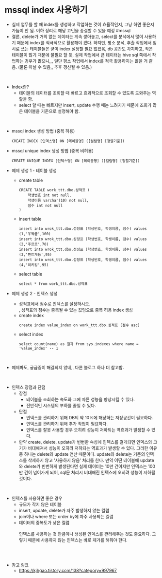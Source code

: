 # mssql index 사용하기

* 실제 업무를 할 때 index를 생성하고 작업하는 것이 효율적인지, 그냥 하면 좋은지 가늠이 안 됨. 이하 정리로 해당 고민을 종결할 수 있을 예정 #mssql
* 결론, delete가 거의 없는 데이터는 계속 쌓아놓고, select를 분석에서 많이 사용하기 때문에 index를 적극적으로 활용해야 겠다. 하지만, 평소 분석, 추출 작업에서 임시로 쓰는 테이블들은 굳이 index 설정할 필요 없겠음, db 공간도 차지하고, 작은 테이블이 많기 때문에 불필요 할 듯, 실제 작업에서 큰 데이터는 hive sql 쪽에서 작업하는 경우가 많으니,,, 일단 평소 작업에서 index를 적극 활용하지는 않을 거 같음. (물론 아닐 수 있음,, 추후 갱신될 수 있음.)
<br>

- Index란?
    * 테이블의 데이터를 조회할 때 빠르고 효과적으로 조회할 수 있도록 도와주는 역할을 함.
    * select 할 때는 빠르지만 insert, update 수행 때는 느려지기 때문에 조회가 많은 테이블을 기준으로 설정해야 함. 
<br>

* mssql index 생성 방법 (중복 허용)  
    ```
    CREATE INDEX [인덱스명] ON [테이블명] ([컬럼명] [정렬기준])
    ```
* mssql unique index 생성 방법 (중복 비허용)  
    ```
    CREATE UNIQUE INDEX [인덱스명] ON [테이블명] ([컬럼명] [정렬기준])
    ```


* 예제 생성 1 - 테이블 생성 
    * create table     
        ```
        CREATE TABLE work_ttt.dbo.성적표 (
            학생번호 int not null,
            학생이름 varchar(10) not null,
            점수 int not null
        )
        ```
    * insert table    
        ```
        insert into wrok_ttt.dbo.성정표 (학생번호, 학생이름, 점수) values (1,'우왁굳',100)
        insert into wrok_ttt.dbo.성정표 (학생번호, 학생이름, 점수) values (2,'주르르',70)
        insert into wrok_ttt.dbo.성정표 (학생번호, 학생이름, 점수) values (3,'뢴트게늄',95)
        insert into wrok_ttt.dbo.성정표 (학생번호, 학생이름, 점수) values (4,'히키킹',95)
        ```
    * select table   
        ```
        select * from work_ttt.dbo.성적표
        ```


* 예제 생성 2 - 인덱스 생성 
    * 성적표에서 점수로 인덱스를 설정하시오.   
        , 성적표의 점수는 중복될 수 있는 값임으로 중복 허용 index 생성 
    * create index   
        ```
        create index value_index on work_ttt.dbo.성적표 (점수 asc)
        ```
    * select index  
        ```
        select count(name) as 결과 from sys.indexes where name = 'value_index' -- 1
        ```
<br>

* 예제봐도, 궁금증이 해결되지 않네,, 다른 블로그 하나 더 참고함. 
<br>

* 인덱스 장점과 단점 
    * 장점 
        * 테이블을 조회하는 속도와 그에 따른 성능을 향상시킬 수 있다. 
        * 전반적인 시스템의 부하를 줄일 수 있다. 
    * 단점 
        * 인덱스를 관리하기 위해 DB의 약 10%에 해당하는 저장공간이 필요하다. 
        * 인덱스를 관리하기 위해 추가 작업이 필요하다. 
        * 인덱스를 잘못 사용할 경우 오히려 성능이 저하되는 역효과가 발생할 수 있다. 
    * 만약 create, delete, update가 빈번한 속성에 인덱스를 걸게되면 인덱스의 크기가 비대해져서 성능이 오히려 저하되는 역효과가 발생할 수 있다. 그러한 이유 중 하나는 delete와 update 연산 때문이다. update와 delete는 기존의 인덱스를 삭제하지 않고 '사용하지 않음' 처리를 한다. 만약 어떤 테이블에 update와 delete가 빈번하게 발생된다면 실제 데이터는 10만 건이지만 인덱스는 100만 건이 넘어가게 되어, sql문 처리시 비대해진 인덱스에 오히려 성능이 저하될 것이다. 
<br>

* 인덱스를 사용하면 좋은 경우 
    * 규모가 작지 않은 테이블 
    * insert, update, delete가 자주 발생하지 않는 컬럼 
    * join이나 where 또는 order by에 자주 사용되는 컬럼 
    * 데이터의 중복도가 낮은 컬럼 <br><br>인덱스를 사용하는 것 만큼이나 생성된 인덱스를 관리해주는 것도 중요하다. 그렇기 때문에 사용하지 않는 인덱스는 바로 제거를 해줘야 한다. 

<br><br>

* 참고 링크 
    * https://kjhgao.tistory.com/138?category=997967
